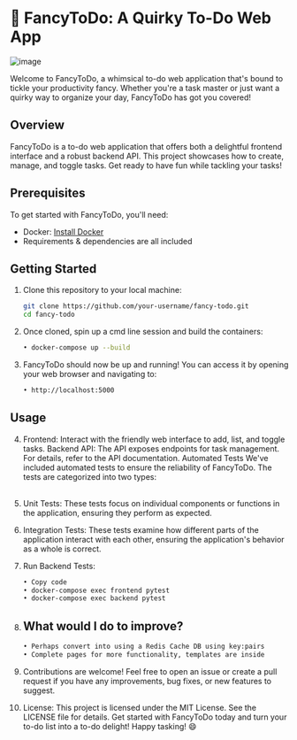 # 🚀 FancyToDo: A Quirky To-Do Web App
![image](https://github.com/newklearza/FancyToDo/assets/16708472/7cc117a2-a974-4837-8129-3963ab97a3c4)


Welcome to FancyToDo, a whimsical to-do web application that's bound to tickle your productivity fancy. Whether you're a task master or just want a quirky way to organize your day, FancyToDo has got you covered!

## Overview

FancyToDo is a to-do web application that offers both a delightful frontend interface and a robust backend API. This project showcases how to create, manage, and toggle tasks. Get ready to have fun while tackling your tasks!

## Prerequisites

To get started with FancyToDo, you'll need:

- Docker: [Install Docker](https://www.docker.com/get-started)
- Requirements & dependencies are all included

## Getting Started

1. Clone this repository to your local machine:

   ```bash
   git clone https://github.com/your-username/fancy-todo.git
   cd fancy-todo

2. Once cloned, spin up a cmd line session and build the containers:

   ```bash
   • docker-compose up --build

3. FancyToDo should now be up and running! You can access it by opening your web browser and navigating to:
   ```bash
   • http://localhost:5000

## Usage
4. Frontend: Interact with the friendly web interface to add, list, and toggle tasks.
Backend API: The API exposes endpoints for task management. For details, refer to the API documentation.
Automated Tests
We've included automated tests to ensure the reliability of FancyToDo. The tests are categorized into two types:
<br><br>
5. Unit Tests: These tests focus on individual components or functions in the application, ensuring they perform as expected. 
6. Integration Tests: These tests examine how different parts of the application interact with each other, ensuring the application's behavior as a whole is correct.

7. Run Backend Tests:
   ```bash
   • Copy code
   • docker-compose exec frontend pytest
   • docker-compose exec backend pytest

8. ## What would I do to improve?
   ```bash
   • Perhaps convert into using a Redis Cache DB using key:pairs
   • Complete pages for more functionality, templates are inside
9. Contributions are welcome! Feel free to open an issue or create a pull request if you have any improvements, bug fixes, or new features to suggest.

10. License: This project is licensed under the MIT License. See the LICENSE file for details.
Get started with FancyToDo today and turn your to-do list into a to-do delight! Happy tasking! 😄

